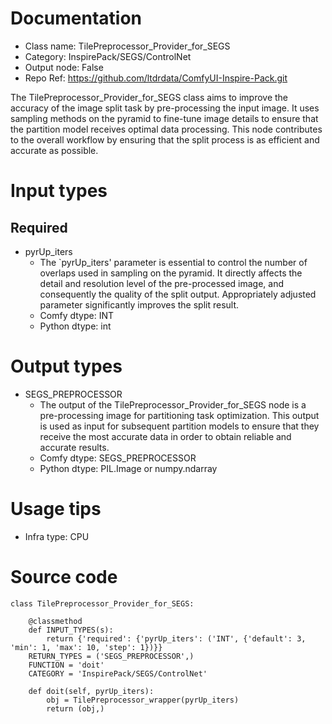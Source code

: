 # Documentation
- Class name: TilePreprocessor_Provider_for_SEGS
- Category: InspirePack/SEGS/ControlNet
- Output node: False
- Repo Ref: https://github.com/ltdrdata/ComfyUI-Inspire-Pack.git

The TilePreprocessor_Provider_for_SEGS class aims to improve the accuracy of the image split task by pre-processing the input image. It uses sampling methods on the pyramid to fine-tune image details to ensure that the partition model receives optimal data processing. This node contributes to the overall workflow by ensuring that the split process is as efficient and accurate as possible.

# Input types
## Required
- pyrUp_iters
    - The `pyrUp_iters' parameter is essential to control the number of overlaps used in sampling on the pyramid. It directly affects the detail and resolution level of the pre-processed image, and consequently the quality of the split output. Appropriately adjusted parameter significantly improves the split result.
    - Comfy dtype: INT
    - Python dtype: int

# Output types
- SEGS_PREPROCESSOR
    - The output of the TilePreprocessor_Provider_for_SEGS node is a pre-processing image for partitioning task optimization. This output is used as input for subsequent partition models to ensure that they receive the most accurate data in order to obtain reliable and accurate results.
    - Comfy dtype: SEGS_PREPROCESSOR
    - Python dtype: PIL.Image or numpy.ndarray

# Usage tips
- Infra type: CPU

# Source code
```
class TilePreprocessor_Provider_for_SEGS:

    @classmethod
    def INPUT_TYPES(s):
        return {'required': {'pyrUp_iters': ('INT', {'default': 3, 'min': 1, 'max': 10, 'step': 1})}}
    RETURN_TYPES = ('SEGS_PREPROCESSOR',)
    FUNCTION = 'doit'
    CATEGORY = 'InspirePack/SEGS/ControlNet'

    def doit(self, pyrUp_iters):
        obj = TilePreprocessor_wrapper(pyrUp_iters)
        return (obj,)
```